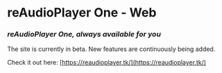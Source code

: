 # reAudioPlayer One - Web
### *reAudioPlayer One, always available for you*

The site is currently in beta. New features are continuously being added.

Check it out here: [https://reaudioplayer.tk/](https://reaudioplayer.tk/)
